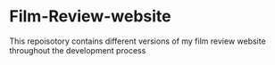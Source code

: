 # Film-Review-website
This repoisotory contains different versions of my film review website throughout the development process
